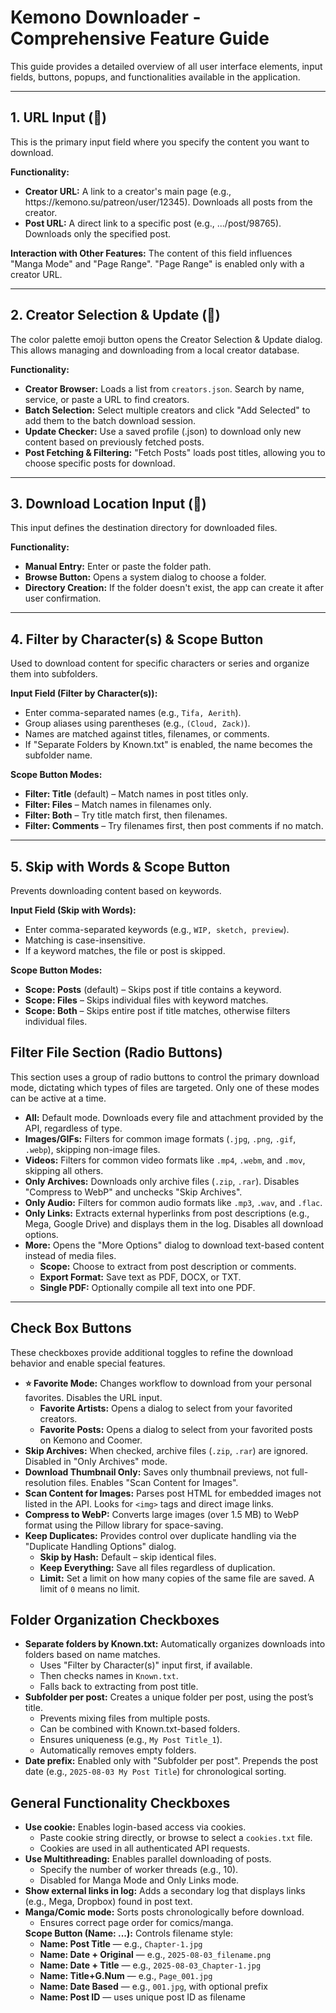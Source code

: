 <div>
  <h1>Kemono Downloader - Comprehensive Feature Guide</h1>
  <p>This guide provides a detailed overview of all user interface elements, input fields, buttons, popups, and functionalities available in the application.</p>
  <hr>

  <h2><strong>1. URL Input (🔗)</strong></h2>
  <p>This is the primary input field where you specify the content you want to download.</p>

  <p><strong>Functionality:</strong></p>
  <ul>
    <li><strong>Creator URL:</strong> A link to a creator's main page (e.g., https://kemono.su/patreon/user/12345). Downloads all posts from the creator.</li>
    <li><strong>Post URL:</strong> A direct link to a specific post (e.g., .../post/98765). Downloads only the specified post.</li>
  </ul>

  <p><strong>Interaction with Other Features:</strong> The content of this field influences "Manga Mode" and "Page Range". "Page Range" is enabled only with a creator URL.</p>

  <hr>

  <h2><strong>2. Creator Selection & Update (🎨)</strong></h2>
  <p>The color palette emoji button opens the Creator Selection & Update dialog. This allows managing and downloading from a local creator database.</p>

  <p><strong>Functionality:</strong></p>
  <ul>
    <li><strong>Creator Browser:</strong> Loads a list from <code>creators.json</code>. Search by name, service, or paste a URL to find creators.</li>
    <li><strong>Batch Selection:</strong> Select multiple creators and click "Add Selected" to add them to the batch download session.</li>
    <li><strong>Update Checker:</strong> Use a saved profile (.json) to download only new content based on previously fetched posts.</li>
    <li><strong>Post Fetching & Filtering:</strong> "Fetch Posts" loads post titles, allowing you to choose specific posts for download.</li>
  </ul>

  <hr>

  <h2><strong>3. Download Location Input (📁)</strong></h2>
  <p>This input defines the destination directory for downloaded files.</p>

  <p><strong>Functionality:</strong></p>
  <ul>
    <li><strong>Manual Entry:</strong> Enter or paste the folder path.</li>
    <li><strong>Browse Button:</strong> Opens a system dialog to choose a folder.</li>
    <li><strong>Directory Creation:</strong> If the folder doesn't exist, the app can create it after user confirmation.</li>
  </ul>

  <hr>

  <h2><strong>4. Filter by Character(s) & Scope Button</strong></h2>
  <p>Used to download content for specific characters or series and organize them into subfolders.</p>

  <p><strong>Input Field (Filter by Character(s)):</strong></p>
  <ul>
    <li>Enter comma-separated names (e.g., <code>Tifa, Aerith</code>).</li>
    <li>Group aliases using parentheses (e.g., <code>(Cloud, Zack)</code>).</li>
    <li>Names are matched against titles, filenames, or comments.</li>
    <li>If "Separate Folders by Known.txt" is enabled, the name becomes the subfolder name.</li>
  </ul>

  <p><strong>Scope Button Modes:</strong></p>
  <ul>
    <li><strong>Filter: Title</strong> (default) – Match names in post titles only.</li>
    <li><strong>Filter: Files</strong> – Match names in filenames only.</li>
    <li><strong>Filter: Both</strong> – Try title match first, then filenames.</li>
    <li><strong>Filter: Comments</strong> – Try filenames first, then post comments if no match.</li>
  </ul>

  <hr>

  <h2><strong>5. Skip with Words & Scope Button</strong></h2>
  <p>Prevents downloading content based on keywords.</p>

  <p><strong>Input Field (Skip with Words):</strong></p>
  <ul>
    <li>Enter comma-separated keywords (e.g., <code>WIP, sketch, preview</code>).</li>
    <li>Matching is case-insensitive.</li>
    <li>If a keyword matches, the file or post is skipped.</li>
  </ul>

  <p><strong>Scope Button Modes:</strong></p>
  <ul>
    <li><strong>Scope: Posts</strong> (default) – Skips post if title contains a keyword.</li>
    <li><strong>Scope: Files</strong> – Skips individual files with keyword matches.</li>
    <li><strong>Scope: Both</strong> – Skips entire post if title matches, otherwise filters individual files.</li>
  </ul>
</div>
<div>
  <h2><strong>Filter File Section (Radio Buttons)</strong></h2>
  <p>This section uses a group of radio buttons to control the primary download mode, dictating which types of files are targeted. Only one of these modes can be active at a time.</p>

  <ul>
    <li>
      <strong>All:</strong> Default mode. Downloads every file and attachment provided by the API, regardless of type.
    </li>
    <li>
      <strong>Images/GIFs:</strong> Filters for common image formats (<code>.jpg</code>, <code>.png</code>, <code>.gif</code>, <code>.webp</code>), skipping non-image files.
    </li>
    <li>
      <strong>Videos:</strong> Filters for common video formats like <code>.mp4</code>, <code>.webm</code>, and <code>.mov</code>, skipping all others.
    </li>
    <li>
      <strong>Only Archives:</strong> Downloads only archive files (<code>.zip</code>, <code>.rar</code>). Disables "Compress to WebP" and unchecks "Skip Archives".
    </li>
    <li>
      <strong>Only Audio:</strong> Filters for common audio formats like <code>.mp3</code>, <code>.wav</code>, and <code>.flac</code>.
    </li>
    <li>
      <strong>Only Links:</strong> Extracts external hyperlinks from post descriptions (e.g., Mega, Google Drive) and displays them in the log. Disables all download options.
    </li>
    <li>
      <strong>More:</strong> Opens the "More Options" dialog to download text-based content instead of media files.
      <ul>
        <li><strong>Scope:</strong> Choose to extract from post description or comments.</li>
        <li><strong>Export Format:</strong> Save text as PDF, DOCX, or TXT.</li>
        <li><strong>Single PDF:</strong> Optionally compile all text into one PDF.</li>
      </ul>
    </li>
  </ul>

  <hr>

  <h2><strong>Check Box Buttons</strong></h2>
  <p>These checkboxes provide additional toggles to refine the download behavior and enable special features.</p>

  <ul>
    <li>
      <strong>⭐ Favorite Mode:</strong> Changes workflow to download from your personal favorites. Disables the URL input.
      <ul>
        <li><strong>Favorite Artists:</strong> Opens a dialog to select from your favorited creators.</li>
        <li><strong>Favorite Posts:</strong> Opens a dialog to select from your favorited posts on Kemono and Coomer.</li>
      </ul>
    </li>
    <li>
      <strong>Skip Archives:</strong> When checked, archive files (<code>.zip</code>, <code>.rar</code>) are ignored. Disabled in "Only Archives" mode.
    </li>
    <li>
      <strong>Download Thumbnail Only:</strong> Saves only thumbnail previews, not full-resolution files. Enables "Scan Content for Images".
    </li>
    <li>
      <strong>Scan Content for Images:</strong> Parses post HTML for embedded images not listed in the API. Looks for <code>&lt;img&gt;</code> tags and direct image links.
    </li>
    <li>
      <strong>Compress to WebP:</strong> Converts large images (over 1.5 MB) to WebP format using the Pillow library for space-saving.
    </li>
    <li>
      <strong>Keep Duplicates:</strong> Provides control over duplicate handling via the "Duplicate Handling Options" dialog.
      <ul>
        <li><strong>Skip by Hash:</strong> Default – skip identical files.</li>
        <li><strong>Keep Everything:</strong> Save all files regardless of duplication.</li>
        <li><strong>Limit:</strong> Set a limit on how many copies of the same file are saved. A limit of <code>0</code> means no limit.</li>
      </ul>
    </li>
  </ul>
</div>
<h2><strong>Folder Organization Checkboxes</strong></h2>
<ul>
  <li>
    <strong>Separate folders by Known.txt:</strong> Automatically organizes downloads into folders based on name matches.
    <ul>
      <li>Uses "Filter by Character(s)" input first, if available.</li>
      <li>Then checks names in <code>Known.txt</code>.</li>
      <li>Falls back to extracting from post title.</li>
    </ul>
  </li>
  <li>
    <strong>Subfolder per post:</strong> Creates a unique folder per post, using the post’s title.
    <ul>
      <li>Prevents mixing files from multiple posts.</li>
      <li>Can be combined with Known.txt-based folders.</li>
      <li>Ensures uniqueness (e.g., <code>My Post Title_1</code>).</li>
      <li>Automatically removes empty folders.</li>
    </ul>
  </li>
  <li>
    <strong>Date prefix:</strong> Enabled only with "Subfolder per post". Prepends the post date (e.g., <code>2025-08-03 My Post Title</code>) for chronological sorting.
  </li>
</ul>

<h2><strong>General Functionality Checkboxes</strong></h2>
<ul>
  <li>
    <strong>Use cookie:</strong> Enables login-based access via cookies.
    <ul>
      <li>Paste cookie string directly, or browse to select a <code>cookies.txt</code> file.</li>
      <li>Cookies are used in all authenticated API requests.</li>
    </ul>
  </li>
  <li>
    <strong>Use Multithreading:</strong> Enables parallel downloading of posts.
    <ul>
      <li>Specify the number of worker threads (e.g., 10).</li>
      <li>Disabled for Manga Mode and Only Links mode.</li>
    </ul>
  </li>
  <li>
    <strong>Show external links in log:</strong> Adds a secondary log that displays links (e.g., Mega, Dropbox) found in post text.
  </li>
  <li>
    <strong>Manga/Comic mode:</strong> Sorts posts chronologically before download.
    <ul>
      <li>Ensures correct page order for comics/manga.</li>
    </ul>
    <strong>Scope Button (Name: ...):</strong> Controls filename style:
    <ul>
      <li><strong>Name: Post Title</strong> — e.g., <code>Chapter-1.jpg</code></li>
      <li><strong>Name: Date + Original</strong> — e.g., <code>2025-08-03_filename.png</code></li>
      <li><strong>Name: Date + Title</strong> — e.g., <code>2025-08-03_Chapter-1.jpg</code></li>
      <li><strong>Name: Title+G.Num</strong> — e.g., <code>Page_001.jpg</code></li>
      <li><strong>Name: Date Based</strong> — e.g., <code>001.jpg</code>, with optional prefix</li>
      <li><strong>Name: Post ID</strong> — uses unique post ID as filename</li>
    </ul>
  </li>
</ul>
